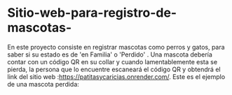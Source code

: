 # Sitio-web-para-registro-de-mascotas-
En este proyecto consiste en registrar mascotas como perros y gatos, para saber si su estado es de 'en Familia' o 'Perdido' . 
Una mascota debería contar con un código QR en su collar y cuando lamentablemente esta se pierda, la persona que lo encuentre escaneará el código QR y obtendrá el link del sitio web :https://patitasycaricias.onrender.com/.
Este es el ejemplo de una mascota perdida:

